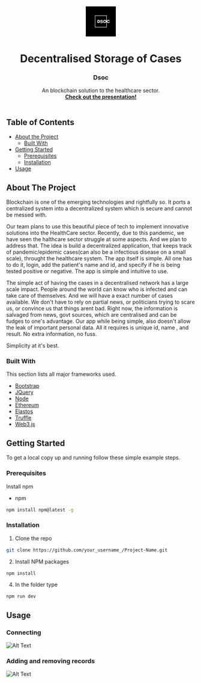 <!--
*** Thanks for checking out this README Template. If you have a suggestion that would
*** make this better, please fork the repo and create a pull request or simply open
*** an issue with the tag "enhancement".
*** Thanks again! Now go create something AMAZING! :D
-->





<!-- PROJECT SHIELDS -->
<!--
*** I'm using markdown "reference style" links for readability.
*** Reference links are enclosed in brackets [ ] instead of parentheses ( ).
*** See the bottom of this document for the declaration of the reference variables
*** for contributors-url, forks-url, etc. This is an optional, concise syntax you may use.
*** https://www.markdownguide.org/basic-syntax/#reference-style-links
-->



<!-- PROJECT LOGO -->
<br />
<p align="center">
  <a href="https://github.com/aditya-u/DSOC">
    <img src="pics/1.jpg" alt="Logo" width="80" height="80">
  </a>

  <h1 align="center">Decentralised Storage of Cases</h1>
  <h3 align="center">Dsoc</h3>

  <p align="center">
    An blockchain solution to the healthcare sector.
    <br />
    <a href="https://github.com/aditya-u/DSOC/blob/master/docs/Dsoc.pdf"><strong>Check out the presentation!</strong></a>
    <br />
    <br />
  </p>
</p>



<!-- TABLE OF CONTENTS -->
## Table of Contents

* [About the Project](#about-the-project)
  * [Built With](#built-with)
* [Getting Started](#getting-started)
  * [Prerequisites](#prerequisites)
  * [Installation](#installation)
* [Usage](#usage)





<!-- ABOUT THE PROJECT -->
## About The Project


Blockchain is one of the emerging technologies and rightfully so. It ports a centralized system into a decentralized system which is secure and cannot be messed with. 

Our team plans to use this beautiful piece of tech to implement innovative solutions into the HealthCare sector. Recently, due to this pandemic, we have seen the halthcare sector struggle at some aspects. And we plan to address that. The idea is build a decentralized application, that keeps track of pandemic/epidemic cases(can also be a infectious disease on a small scale), throught the healthcare system. The app itself is simple. All one has to do it, login, add the patient's name and id, and specify if he is being tested positive or negative. The app is simple and intuitive to use.


The simple act of having the cases in a decentralised network has a large scale impact. People around the world can know who is infected and can take care of themselves. And we will have a exact number of cases available. We don't have to rely on partial news, or politicians trying to scare us, or convince us that things arent bad. Right now, the information is salvaged from news, govt sources, which are centralised and can be fudges to one's advantage. Our app while being simple, also doesn't allow the leak of important personal data. All it requires is unique id, name , and result. No extra information, no fuss. 

Simplicity at it's best.

### Built With
This section lists all major frameworks used.
* [Bootstrap](https://getbootstrap.com)
* [JQuery](https://jquery.com)
* [Node](https://nodejs.org/en/)
* [Ethereum](https://ethereum.org/en/)
* [Elastos](https://www.elastos.org/)
* [Truffle](https://www.trufflesuite.com/)
* [Web3.js](https://web3js.readthedocs.io/en/v1.2.11/)



<!-- GETTING STARTED -->
## Getting Started

To get a local copy up and running follow these simple example steps.

### Prerequisites

Install npm
* npm
```sh
npm install npm@latest -g
```

### Installation

1. Clone the repo
```sh
git clone https://github.com/your_username_/Project-Name.git
```
2. Install NPM packages
```sh
npm install
```
4. In the folder type
```sh
npm run dev
```



<!-- USAGE EXAMPLES -->
## Usage

### Connecting 
![Alt Text](https://github.com/aditya-u/DSOC/blob/master/docs/ezgif.com-video-to-gif.gif)

### Adding and removing records
![Alt Text](https://github.com/aditya-u/DSOC/blob/master/docs/ezgif.com-video-to-gif%20(1).gif)




<!-- MARKDOWN LINKS & IMAGES -->
<!-- https://www.markdownguide.org/basic-syntax/#reference-style-links -->
[contributors-shield]: https://img.shields.io/github/contributors/othneildrew/Best-README-Template.svg?style=flat-square
[contributors-url]: https://github.com/othneildrew/Best-README-Template/graphs/contributors
[forks-shield]: https://img.shields.io/github/forks/othneildrew/Best-README-Template.svg?style=flat-square
[forks-url]: https://github.com/othneildrew/Best-README-Template/network/members
[stars-shield]: https://img.shields.io/github/stars/othneildrew/Best-README-Template.svg?style=flat-square
[stars-url]: https://github.com/othneildrew/Best-README-Template/stargazers
[issues-shield]: https://img.shields.io/github/issues/othneildrew/Best-README-Template.svg?style=flat-square
[issues-url]: https://github.com/othneildrew/Best-README-Template/issues
[license-shield]: https://img.shields.io/github/license/othneildrew/Best-README-Template.svg?style=flat-square
[license-url]: https://github.com/othneildrew/Best-README-Template/blob/master/LICENSE.txt
[linkedin-shield]: https://img.shields.io/badge/-LinkedIn-black.svg?style=flat-square&logo=linkedin&colorB=555
[linkedin-url]: https://linkedin.com/in/othneildrew
[product-screenshot]: images/screenshot.png
